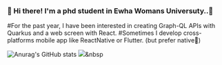 ### 👋  Hi there! I'm a phd student in Ewha Womans Universuty..🚀
#For the past year, I have been interested in creating Graph-QL APIs with Quarkus and a web screen with React.
#Sometimes I develop cross-platforms mobile app like ReactNative or Flutter. (but prefer native💖)

<!--
**yujinp05/yujinp05** is a ✨ _special_ ✨ repository because its `README.md` (this file) appears on your GitHub profile.



I enjoy hiking, swimming, dive and surf. ⛰ 🏄
I hope to develop every beautiful things. ✨

Here are some ideas to get you started:

- 🔭 I’m currently working on ...
- 🌱 I’m currently learning ...
- 👯 I’m looking to collaborate on ...
- 🤔 I’m looking for help with ...
- 💬 Ask me about ...
- 📫 How to reach me: ...
- 😄 Pronouns: ...
- ⚡ Fun fact: ...
-->
![Anurag's GitHub stats](https://github-readme-stats.vercel.app/api?username=yujinp05&show_icons=true&theme=radical)
<img src="https://img.shields.io/badge/Python-3766AB?style=flat-square&logo=Python&logoColor=white"/></a>&nbsp 
